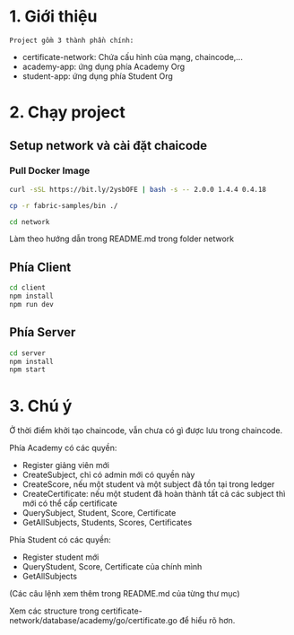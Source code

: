 # 1. Giới thiệu

    Project gồm 3 thành phần chính:

- certificate-network: Chứa cấu hình của mạng, chaincode,...
- academy-app: ứng dụng phía Academy Org
- student-app: ứng dụng phía Student Org

# 2. Chạy project

## Setup network và cài đặt chaicode

### Pull Docker Image

```bash
curl -sSL https://bit.ly/2ysbOFE | bash -s -- 2.0.0 1.4.4 0.4.18

```

```bash
cp -r fabric-samples/bin ./
```

```bash
cd network
```

Làm theo hướng dẫn trong README.md trong folder network

## Phía Client

```bash
cd client
npm install
npm run dev
```

## Phía Server

```bash
cd server
npm install
npm start
```

# 3. Chú ý

Ở thời điểm khởi tạo chaincode, vẫn chưa có gì được lưu trong chaincode.

Phía Academy có các quyền:

- Register giảng viên mới
- CreateSubject, chỉ có admin mới có quyền này
- CreateScore, nếu một student và một subject đã tồn tại trong ledger
- CreateCertificate: nếu một student đã hoàn thành tất cả các subject thì mới có thể cấp certificate
- QuerySubject, Student, Score, Certificate
- GetAllSubjects, Students, Scores, Certificates

Phía Student có các quyền:

- Register student mới
- QueryStudent, Score, Certificate của chính mình
- GetAllSubjects

(Các câu lệnh xem thêm trong README.md của từng thư mục)

Xem các structure trong certificate-network/database/academy/go/certificate.go để hiểu rõ hơn.
